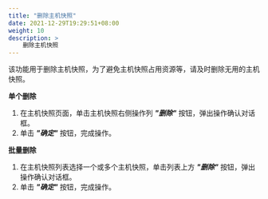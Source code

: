 ```yaml
---
title: "删除主机快照"
date: 2021-12-29T19:29:51+08:00
weight: 10
description: >
    删除主机快照
---
```


该功能用于删除主机快照，为了避免主机快照占用资源等，请及时删除无用的主机快照。

**单个删除**

1. 在主机快照页面，单击主机快照右侧操作列 **_"删除"_** 按钮，弹出操作确认对话框。
2. 单击 **_"确定"_** 按钮，完成操作。

**批量删除**

1. 在主机快照列表选择一个或多个主机快照，单击列表上方 **_"删除"_** 按钮，弹出操作确认对话框。
2. 单击 **_"确定"_** 按钮，完成操作。
